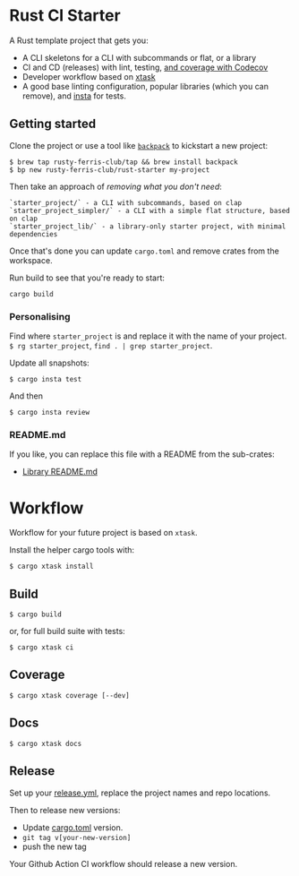 
# Rust CI Starter

A Rust template project that gets you:

* A CLI skeletons for a CLI with subcommands or flat, or a library
* CI and CD (releases) with lint, testing, [and coverage with Codecov](https://blog.rng0.io/how-to-do-code-coverage-in-rust)
* Developer workflow based on [xtask](https://github.com/matklad/cargo-xtask)
* A good base linting configuration, popular libraries (which you can remove), and [insta](https://insta.rs) for tests.



## Getting started

Clone the project or use a tool like [`backpack`](https://github.com/rusty-ferris-club/backpack) to kickstart a new project:

```
$ brew tap rusty-ferris-club/tap && brew install backpack
$ bp new rusty-ferris-club/rust-starter my-project
```

Then take an approach of _removing what you don't need_:

```
`starter_project/` - a CLI with subcommands, based on clap
`starter_project_simpler/` - a CLI with a simple flat structure, based on clap
`starter_project_lib/` - a library-only starter project, with minimal dependencies
```
Once that's done you can update `cargo.toml` and remove crates from the workspace.

Run build to see that you're ready to start:

```
cargo build
```

### Personalising

Find where `starter_project` is and replace it with the name of your project. `$ rg starter_project`, `find . | grep starter_project`.
  
Update all snapshots:

```
$ cargo insta test
```
And then

```
$ cargo insta review
````

### README.md

If you like, you can replace this file with a README from the sub-crates:
* [Library README.md](starter_project_lib/README.md)


# Workflow

Workflow for your future project is based on `xtask`.

Install the helper cargo tools with:

```
$ cargo xtask install
```

## Build

```
$ cargo build
```

or, for full build suite with tests:

```
$ cargo xtask ci
```

## Coverage

```
$ cargo xtask coverage [--dev]
```

## Docs

```
$ cargo xtask docs
```

## Release

Set up your [release.yml](.github/workflows/release.yml), replace the project names and repo locations.

Then to release new versions:

* Update [cargo.toml](starter_project/Cargo.toml) version.
* `git tag v[your-new-version]`
* push the new tag

Your Github Action CI workflow should release a new version.

